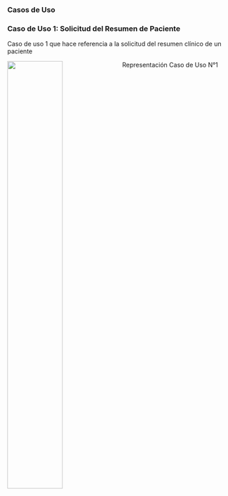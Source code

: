 ### Casos de Uso

### Caso de Uso 1: Solicitud del Resumen de Paciente

Caso de uso 1 que hace referencia a la solicitud del resumen clínico de un paciente

<img src="CasoUso1.png" style="width:50%; float:left; margin-right:10px">
<p>Representación Caso de Uso N°1</p>